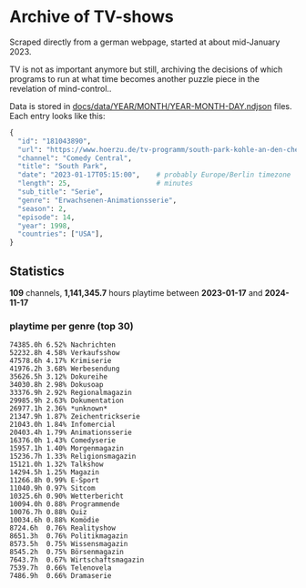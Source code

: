 # Archive of TV-shows

Scraped directly from a german webpage, started at about mid-January 2023.

TV is not as important anymore but still, archiving the decisions of which programs to run at what time
becomes another puzzle piece in the revelation of mind-control.. 

Data is stored in [docs/data/YEAR/MONTH/YEAR-MONTH-DAY.ndjson](docs/data/) files. 
Each entry looks like this:

```python
{
  "id": "181043890", 
  "url": "https://www.hoerzu.de/tv-programm/south-park-kohle-an-den-chefkoch/bid_181043890/", 
  "channel": "Comedy Central", 
  "title": "South Park", 
  "date": "2023-01-17T05:15:00",    # probably Europe/Berlin timezone 
  "length": 25,                     # minutes 
  "sub_title": "Serie", 
  "genre": "Erwachsenen-Animationsserie", 
  "season": 2, 
  "episode": 14, 
  "year": 1998, 
  "countries": ["USA"],
}
```

## Statistics

**109** channels, **1,141,345.7** hours playtime between **2023-01-17** and **2024-11-17**


### playtime per genre (top 30)

    74385.0h 6.52% Nachrichten
    52232.8h 4.58% Verkaufsshow
    47578.6h 4.17% Krimiserie
    41976.2h 3.68% Werbesendung
    35626.5h 3.12% Dokureihe
    34030.8h 2.98% Dokusoap
    33376.9h 2.92% Regionalmagazin
    29985.9h 2.63% Dokumentation
    26977.1h 2.36% *unknown*
    21347.9h 1.87% Zeichentrickserie
    21043.0h 1.84% Infomercial
    20403.4h 1.79% Animationsserie
    16376.0h 1.43% Comedyserie
    15957.1h 1.40% Morgenmagazin
    15236.7h 1.33% Religionsmagazin
    15121.0h 1.32% Talkshow
    14294.5h 1.25% Magazin
    11266.8h 0.99% E-Sport
    11040.9h 0.97% Sitcom
    10325.6h 0.90% Wetterbericht
    10094.0h 0.88% Programmende
    10076.7h 0.88% Quiz
    10034.6h 0.88% Komödie
    8724.6h  0.76% Realityshow
    8651.3h  0.76% Politikmagazin
    8573.5h  0.75% Wissensmagazin
    8545.2h  0.75% Börsenmagazin
    7643.7h  0.67% Wirtschaftsmagazin
    7539.7h  0.66% Telenovela
    7486.9h  0.66% Dramaserie
